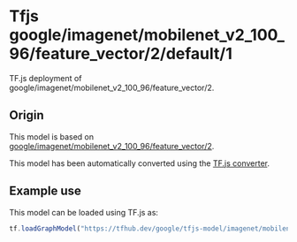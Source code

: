 # Tfjs google/imagenet/mobilenet_v2_100_96/feature_vector/2/default/1
TF.js deployment of google/imagenet/mobilenet_v2_100_96/feature_vector/2.

<!-- parent-model: google/imagenet/mobilenet_v2_100_96/feature_vector/2 -->

## Origin

This model is based on [google/imagenet/mobilenet_v2_100_96/feature_vector/2](https://tfhub.dev/google/imagenet/mobilenet_v2_100_96/feature_vector/2).

This model has been automatically converted using the [TF.js converter](https://github.com/tensorflow/tfjs/tree/master/tfjs-converter).

## Example use
This model can be loaded using TF.js as:

```javascript
tf.loadGraphModel("https://tfhub.dev/google/tfjs-model/imagenet/mobilenet_v2_100_96/feature_vector/2/default/1", { fromTFHub: true })
```

